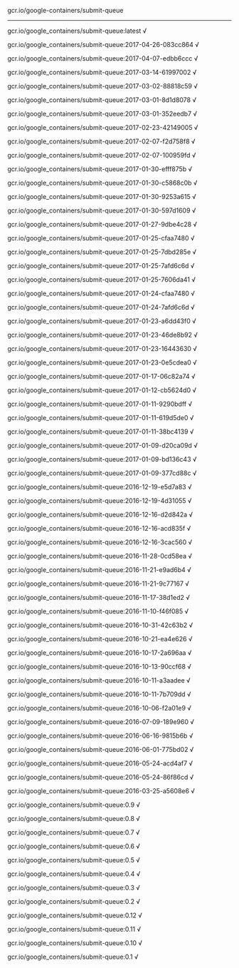 gcr.io/google-containers/submit-queue 

----
gcr.io/google_containers/submit-queue:latest √

gcr.io/google_containers/submit-queue:2017-04-26-083cc864 √

gcr.io/google_containers/submit-queue:2017-04-07-edbb6ccc √

gcr.io/google_containers/submit-queue:2017-03-14-61997002 √

gcr.io/google_containers/submit-queue:2017-03-02-88818c59 √

gcr.io/google_containers/submit-queue:2017-03-01-8d1d8078 √

gcr.io/google_containers/submit-queue:2017-03-01-352eedb7 √

gcr.io/google_containers/submit-queue:2017-02-23-42149005 √

gcr.io/google_containers/submit-queue:2017-02-07-f2d758f8 √

gcr.io/google_containers/submit-queue:2017-02-07-100959fd √

gcr.io/google_containers/submit-queue:2017-01-30-efff875b √

gcr.io/google_containers/submit-queue:2017-01-30-c5868c0b √

gcr.io/google_containers/submit-queue:2017-01-30-9253a615 √

gcr.io/google_containers/submit-queue:2017-01-30-597d1609 √

gcr.io/google_containers/submit-queue:2017-01-27-9dbe4c28 √

gcr.io/google_containers/submit-queue:2017-01-25-cfaa7480 √

gcr.io/google_containers/submit-queue:2017-01-25-7dbd285e √

gcr.io/google_containers/submit-queue:2017-01-25-7afd6c6d √

gcr.io/google_containers/submit-queue:2017-01-25-7606da41 √

gcr.io/google_containers/submit-queue:2017-01-24-cfaa7480 √

gcr.io/google_containers/submit-queue:2017-01-24-7afd6c6d √

gcr.io/google_containers/submit-queue:2017-01-23-a6dd43f0 √

gcr.io/google_containers/submit-queue:2017-01-23-46de8b92 √

gcr.io/google_containers/submit-queue:2017-01-23-16443630 √

gcr.io/google_containers/submit-queue:2017-01-23-0e5cdea0 √

gcr.io/google_containers/submit-queue:2017-01-17-06c82a74 √

gcr.io/google_containers/submit-queue:2017-01-12-cb5624d0 √

gcr.io/google_containers/submit-queue:2017-01-11-9290bdff √

gcr.io/google_containers/submit-queue:2017-01-11-619d5de0 √

gcr.io/google_containers/submit-queue:2017-01-11-38bc4139 √

gcr.io/google_containers/submit-queue:2017-01-09-d20ca09d √

gcr.io/google_containers/submit-queue:2017-01-09-bd136c43 √

gcr.io/google_containers/submit-queue:2017-01-09-377cd88c √

gcr.io/google_containers/submit-queue:2016-12-19-e5d7a83 √

gcr.io/google_containers/submit-queue:2016-12-19-4d31055 √

gcr.io/google_containers/submit-queue:2016-12-16-d2d842a √

gcr.io/google_containers/submit-queue:2016-12-16-acd835f √

gcr.io/google_containers/submit-queue:2016-12-16-3cac560 √

gcr.io/google_containers/submit-queue:2016-11-28-0cd58ea √

gcr.io/google_containers/submit-queue:2016-11-21-e9ad6b4 √

gcr.io/google_containers/submit-queue:2016-11-21-9c77167 √

gcr.io/google_containers/submit-queue:2016-11-17-38d1ed2 √

gcr.io/google_containers/submit-queue:2016-11-10-f46f085 √

gcr.io/google_containers/submit-queue:2016-10-31-42c63b2 √

gcr.io/google_containers/submit-queue:2016-10-21-ea4e626 √

gcr.io/google_containers/submit-queue:2016-10-17-2a696aa √

gcr.io/google_containers/submit-queue:2016-10-13-90ccf68 √

gcr.io/google_containers/submit-queue:2016-10-11-a3aadee √

gcr.io/google_containers/submit-queue:2016-10-11-7b709dd √

gcr.io/google_containers/submit-queue:2016-10-06-f2a01e9 √

gcr.io/google_containers/submit-queue:2016-07-09-189e960 √

gcr.io/google_containers/submit-queue:2016-06-16-9815b6b √

gcr.io/google_containers/submit-queue:2016-06-01-775bd02 √

gcr.io/google_containers/submit-queue:2016-05-24-acd4af7 √

gcr.io/google_containers/submit-queue:2016-05-24-86f86cd √

gcr.io/google_containers/submit-queue:2016-03-25-a5608e6 √

gcr.io/google_containers/submit-queue:0.9 √

gcr.io/google_containers/submit-queue:0.8 √

gcr.io/google_containers/submit-queue:0.7 √

gcr.io/google_containers/submit-queue:0.6 √

gcr.io/google_containers/submit-queue:0.5 √

gcr.io/google_containers/submit-queue:0.4 √

gcr.io/google_containers/submit-queue:0.3 √

gcr.io/google_containers/submit-queue:0.2 √

gcr.io/google_containers/submit-queue:0.12 √

gcr.io/google_containers/submit-queue:0.11 √

gcr.io/google_containers/submit-queue:0.10 √

gcr.io/google_containers/submit-queue:0.1 √

